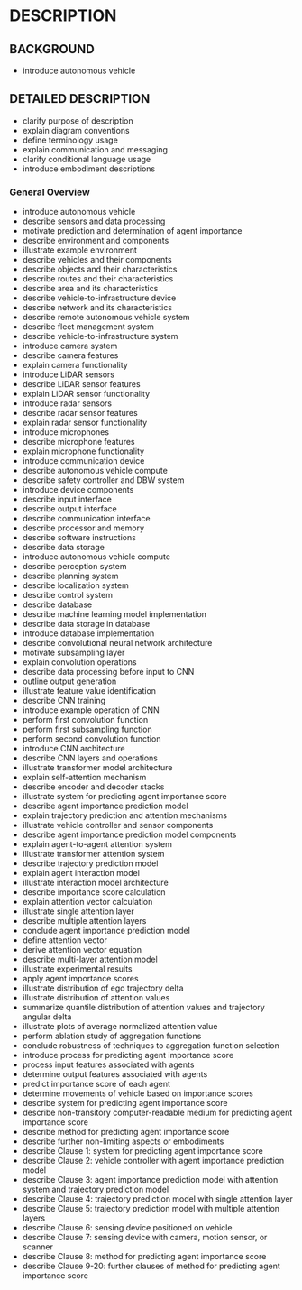 # DESCRIPTION

## BACKGROUND

- introduce autonomous vehicle

## DETAILED DESCRIPTION

- clarify purpose of description
- explain diagram conventions
- define terminology usage
- explain communication and messaging
- clarify conditional language usage
- introduce embodiment descriptions

### General Overview

- introduce autonomous vehicle
- describe sensors and data processing
- motivate prediction and determination of agent importance
- describe environment and components
- illustrate example environment
- describe vehicles and their components
- describe objects and their characteristics
- describe routes and their characteristics
- describe area and its characteristics
- describe vehicle-to-infrastructure device
- describe network and its characteristics
- describe remote autonomous vehicle system
- describe fleet management system
- describe vehicle-to-infrastructure system
- introduce camera system
- describe camera features
- explain camera functionality
- introduce LiDAR sensors
- describe LiDAR sensor features
- explain LiDAR sensor functionality
- introduce radar sensors
- describe radar sensor features
- explain radar sensor functionality
- introduce microphones
- describe microphone features
- explain microphone functionality
- introduce communication device
- describe autonomous vehicle compute
- describe safety controller and DBW system
- introduce device components
- describe input interface
- describe output interface
- describe communication interface
- describe processor and memory
- describe software instructions
- describe data storage
- introduce autonomous vehicle compute
- describe perception system
- describe planning system
- describe localization system
- describe control system
- describe database
- describe machine learning model implementation
- describe data storage in database
- introduce database implementation
- describe convolutional neural network architecture
- motivate subsampling layer
- explain convolution operations
- describe data processing before input to CNN
- outline output generation
- illustrate feature value identification
- describe CNN training
- introduce example operation of CNN
- perform first convolution function
- perform first subsampling function
- perform second convolution function
- introduce CNN architecture
- describe CNN layers and operations
- illustrate transformer model architecture
- explain self-attention mechanism
- describe encoder and decoder stacks
- illustrate system for predicting agent importance score
- describe agent importance prediction model
- explain trajectory prediction and attention mechanisms
- illustrate vehicle controller and sensor components
- describe agent importance prediction model components
- explain agent-to-agent attention system
- illustrate transformer attention system
- describe trajectory prediction model
- explain agent interaction model
- illustrate interaction model architecture
- describe importance score calculation
- explain attention vector calculation
- illustrate single attention layer
- describe multiple attention layers
- conclude agent importance prediction model
- define attention vector
- derive attention vector equation
- describe multi-layer attention model
- illustrate experimental results
- apply agent importance scores
- illustrate distribution of ego trajectory delta
- illustrate distribution of attention values
- summarize quantile distribution of attention values and trajectory angular delta
- illustrate plots of average normalized attention value
- perform ablation study of aggregation functions
- conclude robustness of techniques to aggregation function selection
- introduce process for predicting agent importance score
- process input features associated with agents
- determine output features associated with agents
- predict importance score of each agent
- determine movements of vehicle based on importance scores
- describe system for predicting agent importance score
- describe non-transitory computer-readable medium for predicting agent importance score
- describe method for predicting agent importance score
- describe further non-limiting aspects or embodiments
- describe Clause 1: system for predicting agent importance score
- describe Clause 2: vehicle controller with agent importance prediction model
- describe Clause 3: agent importance prediction model with attention system and trajectory prediction model
- describe Clause 4: trajectory prediction model with single attention layer
- describe Clause 5: trajectory prediction model with multiple attention layers
- describe Clause 6: sensing device positioned on vehicle
- describe Clause 7: sensing device with camera, motion sensor, or scanner
- describe Clause 8: method for predicting agent importance score
- describe Clause 9-20: further clauses of method for predicting agent importance score

